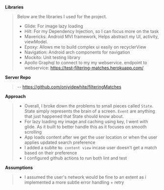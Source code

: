 **Libraries**
>Below are the libraries I used for the project.
>- Glide: For image lazy loading
>- Hilt: For my Dependency Injection, so I can focus more on the task
>- Mavericks: Android MVI framework, Helps abstract my UI, activity, viewModel.
>- Epoxy: Allows me to build complex ui easily on recyclerView
>- Navigation: Android arch components for navigation
>- Mockito: Unit testing library
>- Apollo Graphql to connect to my my webservice. endpoint to webservice: https://test-filtering-matches.herokuapp.com/

**Server Repo**
>-- https://github.com/oniyidewhite/filteringMatches



**Approach**
>- Overall, I broke down the problems to small pieces called `State`. State simply represents the brain of a screen. `Event` are anything that just happened that State should know about.
>- For lazy loading my image and caching using key, I went with glide. As it built to better handle this as it focuses on smooth scrolling
>- App loads content after we get the user location or when the user applies updated search preference
>- I added a sublte `No content view` incase user doesn't get a match based on their preference 
>- I configured github actions to run both lint and test


**Assumptions**
>- I assumed the user's network would be fine to an extent as i implemented a more subtle error handling + retry
